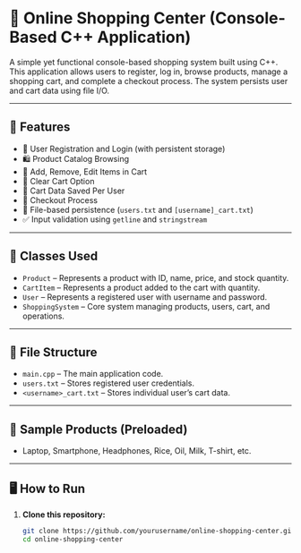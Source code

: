 # 🛒 Online Shopping Center (Console-Based C++ Application)

A simple yet functional console-based shopping system built using C++. This application allows users to register, log in, browse products, manage a shopping cart, and complete a checkout process. The system persists user and cart data using file I/O.

---

## 📌 Features

- 👤 User Registration and Login (with persistent storage)
- 🛍️ Product Catalog Browsing
- 🛒 Add, Remove, Edit Items in Cart
- 🧼 Clear Cart Option
- 💾 Cart Data Saved Per User
- 💸 Checkout Process
- 📁 File-based persistence (`users.txt` and `[username]_cart.txt`)
- ✅ Input validation using `getline` and `stringstream`

---

## 🧱 Classes Used

- `Product` – Represents a product with ID, name, price, and stock quantity.
- `CartItem` – Represents a product added to the cart with quantity.
- `User` – Represents a registered user with username and password.
- `ShoppingSystem` – Core system managing products, users, cart, and operations.

---

## 📂 File Structure

- `main.cpp` – The main application code.
- `users.txt` – Stores registered user credentials.
- `<username>_cart.txt` – Stores individual user’s cart data.

---

## 🧪 Sample Products (Preloaded)

- Laptop, Smartphone, Headphones, Rice, Oil, Milk, T-shirt, etc.

---

## 🖥️ How to Run

1. **Clone this repository:**
   ```bash
   git clone https://github.com/yourusername/online-shopping-center.git
   cd online-shopping-center

